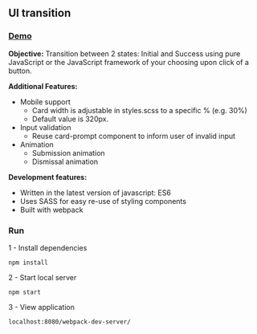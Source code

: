 ## UI transition

### [Demo](https://code-challenge-0.firebaseapp.com)

**Objective:** Transition between 2 states: Initial and Success using pure JavaScript or the JavaScript framework of your choosing upon click of a button.

**Additional Features:**
* Mobile support
  * Card width is adjustable in styles.scss to a specific % (e.g. 30%)
  * Default value is 320px.
* Input validation
  * Reuse card-prompt component to inform user of invalid input
* Animation
  * Submission animation
  * Dismissal animation

**Development features:**
* Written in the latest version of javascript: ES6
* Uses SASS for easy re-use of styling components
* Built with webpack

### Run
1 - Install dependencies
```
npm install
```
2 - Start local server
```
npm start
```
3 - View application
```
localhost:8080/webpack-dev-server/
```
